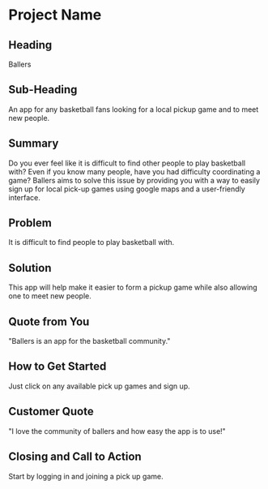 # Project Name #

<!-- 
> This material was originally posted [here](http://www.quora.com/What-is-Amazons-approach-to-product-development-and-product-management). It is reproduced here for posterities sake.

There is an approach called "working backwards" that is widely used at Amazon. They work backwards from the customer, rather than starting with an idea for a product and trying to bolt customers onto it. While working backwards can be applied to any specific product decision, using this approach is especially important when developing new products or features.

For new initiatives a product manager typically starts by writing an internal press release announcing the finished product. The target audience for the press release is the new/updated product's customers, which can be retail customers or internal users of a tool or technology. Internal press releases are centered around the customer problem, how current solutions (internal or external) fail, and how the new product will blow away existing solutions.

If the benefits listed don't sound very interesting or exciting to customers, then perhaps they're not (and shouldn't be built). Instead, the product manager should keep iterating on the press release until they've come up with benefits that actually sound like benefits. Iterating on a press release is a lot less expensive than iterating on the product itself (and quicker!).

If the press release is more than a page and a half, it is probably too long. Keep it simple. 3-4 sentences for most paragraphs. Cut out the fat. Don't make it into a spec. You can accompany the press release with a FAQ that answers all of the other business or execution questions so the press release can stay focused on what the customer gets. My rule of thumb is that if the press release is hard to write, then the product is probably going to suck. Keep working at it until the outline for each paragraph flows. 

Oh, and I also like to write press-releases in what I call "Oprah-speak" for mainstream consumer products. Imagine you're sitting on Oprah's couch and have just explained the product to her, and then you listen as she explains it to her audience. That's "Oprah-speak", not "Geek-speak".

Once the project moves into development, the press release can be used as a touchstone; a guiding light. The product team can ask themselves, "Are we building what is in the press release?" If they find they're spending time building things that aren't in the press release (overbuilding), they need to ask themselves why. This keeps product development focused on achieving the customer benefits and not building extraneous stuff that takes longer to build, takes resources to maintain, and doesn't provide real customer benefit (at least not enough to warrant inclusion in the press release).
 -->
 
## Heading ##
  <!-- > Name the product in a way the reader (i.e. your target customers) will understand. -->
  Ballers

## Sub-Heading ##
  <!-- > Describe who the market for the product is and what benefit they get. One sentence only underneath the title. -->
  An app for any basketball fans looking for a local pickup game and to meet new people.

## Summary ##
  <!-- > Give a summary of the product and the benefit. Assume the reader will not read anything else so make this paragraph good. -->
  Do you ever feel like it is difficult to find other people to play basketball with? Even if you know many people, have you had difficulty coordinating a game? Ballers aims to solve this issue by providing you with a way to easily sign up for local pick-up games using google maps and a user-friendly interface.


## Problem ##
  <!-- > Describe the problem your product solves. -->
  It is difficult to find people to play basketball with.

## Solution ##
  <!-- > Describe how your product elegantly solves the problem. -->
  This app will help make it easier to form a pickup game while also allowing one to meet new people.

## Quote from You ##
  <!-- > A quote from a spokesperson in your company. -->
  "Ballers is an app for the basketball community."

## How to Get Started ##
  <!-- > Describe how easy it is to get started. -->
  Just click on any available pick up games and sign up.

## Customer Quote ##
  <!-- > Provide a quote from a hypothetical customer that describes how they experienced the benefit. -->
  "I love the community of ballers and how easy the app is to use!"

## Closing and Call to Action ##
  <!-- > Wrap it up and give pointers where the reader should go next. -->
  Start by logging in and joining a pick up game.